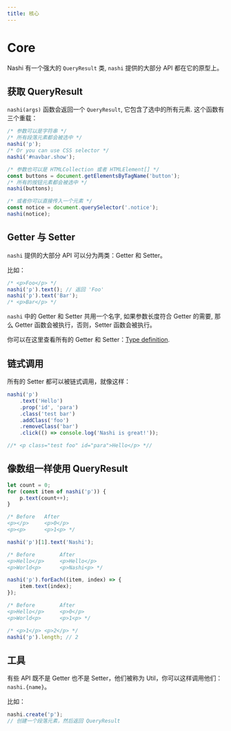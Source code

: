 ```yaml
---
title: 核心
---
```


# Core

Nashi 有一个强大的 `QueryResult` 类, `nashi` 提供的大部分 API 都在它的原型上。

## 获取 QueryResult

`nashi(args)` 函数会返回一个 `QueryResult`, 它包含了选中的所有元素. 这个函数有三个重载：

```ts
/* 参数可以是字符串 */
/* 所有段落元素都会被选中 */
nashi('p');
/* Or you can use CSS selector */
nashi('#navbar.show');
```

```ts
/* 参数也可以是 HTMLCollection 或者 HTMLElement[] */
const buttons = document.getElementsByTagName('button');
/* 所有的按钮元素都会被选中 */
nashi(buttons);
```

```ts
/* 或者你可以直接传入一个元素 */
const notice = document.querySelector('.notice');
nashi(notice);
```

## Getter 与 Setter

`nashi` 提供的大部分 API 可以分为两类：Getter 和 Setter。

比如：

```ts
/* <p>Foo</p> */
nashi('p').text(); // 返回 'Foo'
nashi('p').text('Bar');
/* <p>Bar</p> */
```

`nashi` 中的 Getter 和 Setter 共用一个名字, 如果参数长度符合 Getter 的需要, 那么 Getter 函数会被执行，否则，Setter 函数会被执行。

你可以在这里查看所有的 Getter 和 Setter：[Type definition](/type.md).

## 链式调用

所有的 Setter 都可以被链式调用，就像这样：

```ts
nashi('p')
    .text('Hello')
    .prop('id', 'para')
    .class('test bar')
    .addClass('foo')
    .removeClass('bar')
    .click(() => console.log('Nashi is great!'));

//* <p class="test foo" id="para">Hello</p> *//
```

## 像数组一样使用 QueryResult

```ts
let count = 0;
for (const item of nashi('p')) {
    p.text(count++);
}

/* Before   After
<p></p>     <p>0</p>
<p><p>      <p>1<p> */
```

```ts
nashi('p')[1].text('Nashi');

/* Before        After
<p>Hello</p>     <p>Hello</p>
<p>World<p>      <p>Nashi<p> */
```

```ts
nashi('p').forEach((item, index) => {
    item.text(index);
});

/* Before        After
<p>Hello</p>     <p>0</p>
<p>World<p>      <p>1<p> */
```

```ts
/* <p>1</p> <p>2</p> */
nashi('p').length; // 2
```

## 工具

有些 API 既不是 Getter 也不是 Setter，他们被称为 Util，你可以这样调用他们： `nashi.{name}`。

比如：

```ts
nashi.create('p');
// 创建一个段落元素，然后返回 QueryResult
```
